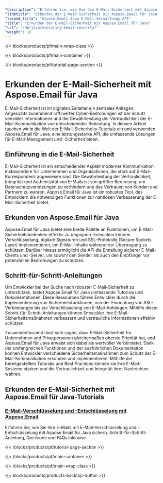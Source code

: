 ```yaml
---
"description": "Erfahren Sie, wie Sie die E-Mail-Sicherheit mit Aspose.Email für Java verbessern. Entdecken Sie Schritt-für-Schritt-Tutorials und Best Practices."
"linktitle": "Erkunden der E-Mail-Sicherheit mit Aspose.Email für Java"
"second_title": "Aspose.Email Java E-Mail-Verwaltungs-API"
"title": "Erkunden der E-Mail-Sicherheit mit Aspose.Email für Java"
"url": "/de/java/exploring-email-security/"
"weight": 18
---
```


{{< blocks/products/pf/main-wrap-class >}}

{{< blocks/products/pf/main-container >}}

{{< blocks/products/pf/tutorial-page-section >}}

# Erkunden der E-Mail-Sicherheit mit Aspose.Email für Java


E-Mail-Sicherheit ist im digitalen Zeitalter ein zentrales Anliegen. Angesichts zunehmend raffinierter Cyber-Bedrohungen ist der Schutz sensibler Informationen und die Gewährleistung der Vertraulichkeit der E-Mail-Kommunikation von entscheidender Bedeutung. In diesem Artikel tauchen wir in die Welt der E-Mail-Sicherheits-Tutorials ein und verwenden Aspose.Email für Java, eine leistungsstarke API, die umfassende Lösungen für E-Mail-Management und -Sicherheit bietet.

## Einführung in die E-Mail-Sicherheit

E-Mail-Sicherheit ist ein entscheidender Aspekt moderner Kommunikation, insbesondere für Unternehmen und Organisationen, die stark auf E-Mail-Korrespondenz angewiesen sind. Die Gewährleistung der Vertraulichkeit, Integrität und Authentizität von E-Mails ist von größter Bedeutung, um Datenschutzverletzungen zu verhindern und das Vertrauen von Kunden und Partnern zu wahren. Aspose.Email für Java ist ein robustes Tool, das Entwicklern die notwendigen Funktionen zur nahtlosen Verbesserung der E-Mail-Sicherheit bietet.

## Erkunden von Aspose.Email für Java

Aspose.Email für Java bietet eine breite Palette an Funktionen, um E-Mail-Sicherheitsbedenken effektiv zu begegnen. Entwickler können Verschlüsselung, digitale Signaturen und SSL-Protokolle (Secure Sockets Layer) implementieren, um E-Mail-Inhalte während der Übertragung zu schützen. Darüber hinaus ermöglicht die API die Erstellung sicherer E-Mail-Clients und -Server, um sowohl den Sender als auch den Empfänger vor potenziellen Bedrohungen zu schützen.

## Schritt-für-Schritt-Anleitungen

Um Entwickler bei der Suche nach robuster E-Mail-Sicherheit zu unterstützen, bietet Aspose.Email für Java umfassende Tutorials und Dokumentationen. Diese Ressourcen führen Entwickler durch die Implementierung von Sicherheitsfunktionen, von der Einrichtung von SSL-Verbindungen bis zur Verschlüsselung von E-Mail-Anhängen. Mithilfe dieser Schritt-für-Schritt-Anleitungen können Entwickler ihre E-Mail-Sicherheitsmaßnahmen verbessern und vertrauliche Informationen effektiv schützen.

Zusammenfassend lässt sich sagen, dass E-Mail-Sicherheit für Unternehmen und Privatpersonen gleichermaßen oberste Priorität hat, und Aspose.Email für Java erweist sich dabei als wertvoller Verbündeter. Dank der umfangreichen Funktionen und der ausführlichen Dokumentation können Entwickler verschiedene Sicherheitsmaßnahmen zum Schutz der E-Mail-Kommunikation erkunden und implementieren. Mithilfe der bereitgestellten Tutorials und Best Practices können sie ihre E-Mail-Systeme stärken und die Vertraulichkeit und Integrität ihrer Nachrichten wahren.

## Erkunden der E-Mail-Sicherheit mit Aspose.Email für Java-Tutorials
### [E-Mail-Verschlüsselung und -Entschlüsselung mit Aspose.Email](./email-encryption-and-decryption/)
Erfahren Sie, wie Sie Ihre E-Mails mit E-Mail-Verschlüsselung und -Entschlüsselung mit Aspose.Email für Java sichern. Schritt-für-Schritt-Anleitung, Quellcode und FAQs inklusive.

{{< /blocks/products/pf/tutorial-page-section >}}

{{< /blocks/products/pf/main-container >}}

{{< /blocks/products/pf/main-wrap-class >}}

{{< blocks/products/products-backtop-button >}}